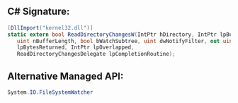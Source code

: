 
## C# Signature:
```cs
[DllImport("kernel32.dll")]
static extern bool ReadDirectoryChangesW(IntPtr hDirectory, IntPtr lpBuffer,
   uint nBufferLength, bool bWatchSubtree, uint dwNotifyFilter, out uint
   lpBytesReturned, IntPtr lpOverlapped,
   ReadDirectoryChangesDelegate lpCompletionRoutine);
```

## Alternative Managed API:
```cs
System.IO.FileSystemWatcher
```

